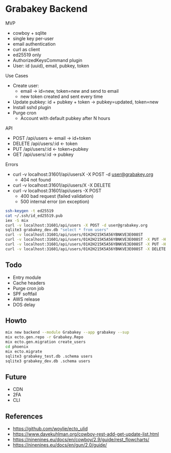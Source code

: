 # Grabakey Backend

MVP

- cowboy + sqlite
- single key per-user
- email authentication
- curl as client
- ed25519 only
- AuthorizedKeysCommand plugin
- User: id (uuid), email, pubkey, token

Use Cases

- Create user: 
  - email -> id=new, token=new and send to email 
  - new token created and sent every time
- Update pubkey: id + pubkey + token -> pubkey=updated, token=new
- Install sshd plugin
- Purge cron
  - Account with default pubkey after N hours

API

- POST /api/users <- email -> id+token
- DELETE /api/users/:id <- token
- PUT /api/users/:id <- token+pubkey
- GET /api/users/:id -> pubkey

Errors

- curl -v localhost:31601/api/usersX -X POST -d user@grabakey.org
  - 404 not found
- curl -v localhost:31601/api/users/X -X DELETE
- curl -v localhost:31601/api/users -X POST
  - 400 bad request (failed validation)
  - 500 internal error (on exception)

```bash
ssh-keygen -t ed25519
cat ~/.ssh/id_ed25519.pub
iex -S mix
curl -v localhost:31601/api/users -X POST -d user@grabakey.org
sqlite3 grabakey_dev.db "select * from users"
curl -v localhost:31601/api/users/01H2H215K5A56YBNKVE3E008ST
curl -v localhost:31601/api/users/01H2H215K5A56YBNKVE3E008ST -X PUT -H "Gak-Token: 01H2H215K5JXZ7HFMT8EA96RHY" -d "UPDATED"
curl -v localhost:31601/api/users/01H2H215K5A56YBNKVE3E008ST -X PUT -H "Gak-Token: 01H2H215K5JXZ7HFMT8EA96RHY" -d @$HOME/.ssh/id_ed25519.pub
curl -v localhost:31601/api/users/01H2H215K5A56YBNKVE3E008ST -X DELETE -H "Gak-Token: 01H2H1WV7SMEJR4E19HY7S0J38"
```

## Todo

- Entry module
- Cache headers
- Purge cron job
- SPF softfail
- AWS release
- DOS delay

## Howto

```bash
mix new backend --module Grabakey --app grabakey --sup
mix ecto.gen.repo -r Grabakey.Repo
mix ecto.gen.migration create_users
cd phoenix
mix ecto.migrate
sqlite3 grabakey_test.db .schema users
sqlite3 grabakey_dev.db .schema users
```

## Future

- CDN
- 2FA
- CLI

## References

- https://github.com/woylie/ecto_ulid
- https://www.davekuhlman.org/cowboy-rest-add-get-update-list.html
- https://ninenines.eu/docs/en/cowboy/2.9/guide/rest_flowcharts/
- https://ninenines.eu/docs/en/gun/2.0/guide/
